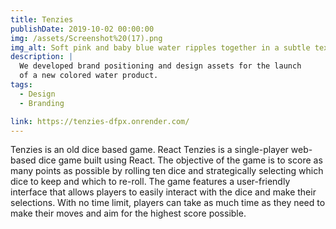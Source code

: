 ```yaml
---
title: Tenzies 
publishDate: 2019-10-02 00:00:00
img: /assets/Screenshot%20(17).png
img_alt: Soft pink and baby blue water ripples together in a subtle texture.
description: |
  We developed brand positioning and design assets for the launch
  of a new colored water product.
tags:
  - Design
  - Branding

link: https://tenzies-dfpx.onrender.com/
---
```

Tenzies is an old dice based game. React Tenzies is a single-player web-based dice game built using React. The objective of the game is to score as many points as possible by rolling ten dice and strategically selecting which dice to keep and which to re-roll. The game features a user-friendly interface that allows players to easily interact with the dice and make their selections. With no time limit, players can take as much time as they need to make their moves and aim for the highest score possible.

